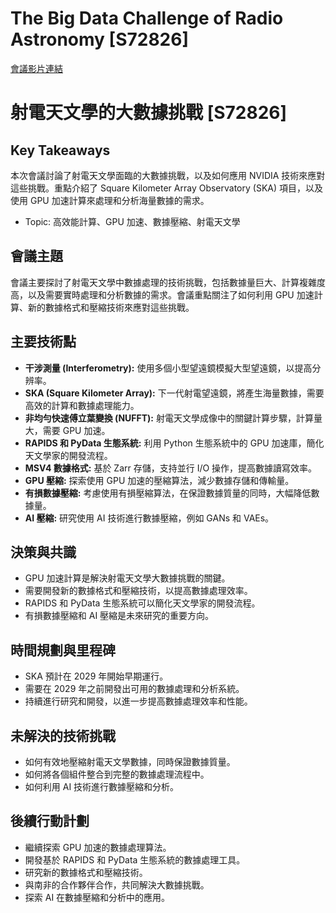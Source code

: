 # The Big Data Challenge of Radio Astronomy [S72826]
[會議影片連結](https://www.nvidia.com/gtc/session-catalog/?search=The%20Big%20Data%20Challenge%20of%20Radio%20Astronomy%20%5BS72826%5D&tab.catalogallsessionstab=16566177511100015Kus#/session/1727878134964001Zhaf)
# 射電天文學的大數據挑戰 [S72826]

## Key Takeaways
本次會議討論了射電天文學面臨的大數據挑戰，以及如何應用 NVIDIA 技術來應對這些挑戰。重點介紹了 Square Kilometer Array Observatory (SKA) 項目，以及使用 GPU 加速計算來處理和分析海量數據的需求。
*   Topic: 高效能計算、GPU 加速、數據壓縮、射電天文學

## 會議主題
會議主要探討了射電天文學中數據處理的技術挑戰，包括數據量巨大、計算複雜度高，以及需要實時處理和分析數據的需求。會議重點關注了如何利用 GPU 加速計算、新的數據格式和壓縮技術來應對這些挑戰。

## 主要技術點
*   **干涉測量 (Interferometry):** 使用多個小型望遠鏡模擬大型望遠鏡，以提高分辨率。
*   **SKA (Square Kilometer Array):** 下一代射電望遠鏡，將產生海量數據，需要高效的計算和數據處理能力。
*   **非均勻快速傅立葉變換 (NUFFT):** 射電天文學成像中的關鍵計算步驟，計算量大，需要 GPU 加速。
*   **RAPIDS 和 PyData 生態系統:** 利用 Python 生態系統中的 GPU 加速庫，簡化天文學家的開發流程。
*   **MSV4 數據格式:** 基於 Zarr 存儲，支持並行 I/O 操作，提高數據讀寫效率。
*   **GPU 壓縮:** 探索使用 GPU 加速的壓縮算法，減少數據存儲和傳輸量。
*   **有損數據壓縮:** 考慮使用有損壓縮算法，在保證數據質量的同時，大幅降低數據量。
*   **AI 壓縮:** 研究使用 AI 技術進行數據壓縮，例如 GANs 和 VAEs。

## 決策與共識
*   GPU 加速計算是解決射電天文學大數據挑戰的關鍵。
*   需要開發新的數據格式和壓縮技術，以提高數據處理效率。
*   RAPIDS 和 PyData 生態系統可以簡化天文學家的開發流程。
*   有損數據壓縮和 AI 壓縮是未來研究的重要方向。

## 時間規劃與里程碑
*   SKA 預計在 2029 年開始早期運行。
*   需要在 2029 年之前開發出可用的數據處理和分析系統。
*   持續進行研究和開發，以進一步提高數據處理效率和性能。

## 未解決的技術挑戰
*   如何有效地壓縮射電天文學數據，同時保證數據質量。
*   如何將各個組件整合到完整的數據處理流程中。
*   如何利用 AI 技術進行數據壓縮和分析。

## 後續行動計劃
*   繼續探索 GPU 加速的數據處理算法。
*   開發基於 RAPIDS 和 PyData 生態系統的數據處理工具。
*   研究新的數據格式和壓縮技術。
*   與南非的合作夥伴合作，共同解決大數據挑戰。
*   探索 AI 在數據壓縮和分析中的應用。
